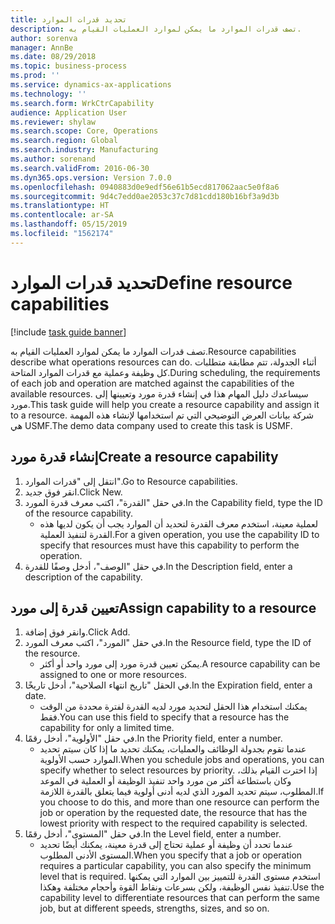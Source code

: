 ```yaml
---
title: تحديد قدرات الموارد
description: تصف قدرات الموارد ما يمكن لموارد العمليات القيام به.
author: sorenva
manager: AnnBe
ms.date: 08/29/2018
ms.topic: business-process
ms.prod: ''
ms.service: dynamics-ax-applications
ms.technology: ''
ms.search.form: WrkCtrCapability
audience: Application User
ms.reviewer: shylaw
ms.search.scope: Core, Operations
ms.search.region: Global
ms.search.industry: Manufacturing
ms.author: sorenand
ms.search.validFrom: 2016-06-30
ms.dyn365.ops.version: Version 7.0.0
ms.openlocfilehash: 0940883d0e9edf56e61b5ecd817062aac5e0f8a6
ms.sourcegitcommit: 9d4c7edd0ae2053c37c7d81cdd180b16bf3a9d3b
ms.translationtype: HT
ms.contentlocale: ar-SA
ms.lasthandoff: 05/15/2019
ms.locfileid: "1562174"
---
```

# <a name="define-resource-capabilities"></a><span data-ttu-id="e2c9c-103">تحديد قدرات الموارد</span><span class="sxs-lookup"><span data-stu-id="e2c9c-103">Define resource capabilities</span></span>

[!include [task guide banner](../../includes/task-guide-banner.md)]

<span data-ttu-id="e2c9c-104">تصف قدرات الموارد ما يمكن لموارد العمليات القيام به.</span><span class="sxs-lookup"><span data-stu-id="e2c9c-104">Resource capabilities describe what operations resources can do.</span></span> <span data-ttu-id="e2c9c-105">أثناء الجدولة، تتم مطابقة متطلبات كل وظيفة وعملية مع قدرات الموارد المتاحة.</span><span class="sxs-lookup"><span data-stu-id="e2c9c-105">During scheduling, the requirements of each job and operation are matched against the capabilities of the available resources.</span></span> <span data-ttu-id="e2c9c-106">سيساعدك دليل المهام هذا في إنشاء قدرة مورد وتعيينها إلى مورد.</span><span class="sxs-lookup"><span data-stu-id="e2c9c-106">This task guide will help you create a resource capability and assign it to a resource.</span></span> <span data-ttu-id="e2c9c-107">شركة بيانات العرض التوضيحي التي تم استخدامها لإنشاء هذه المهمة هي USMF.‬</span><span class="sxs-lookup"><span data-stu-id="e2c9c-107">The demo data company used to create this task is USMF.</span></span>


## <a name="create-a-resource-capability"></a><span data-ttu-id="e2c9c-108">إنشاء قدرة مورد</span><span class="sxs-lookup"><span data-stu-id="e2c9c-108">Create a resource capability</span></span>
1. <span data-ttu-id="e2c9c-109">انتقل إلى "قدرات الموارد".</span><span class="sxs-lookup"><span data-stu-id="e2c9c-109">Go to Resource capabilities.</span></span>
2. <span data-ttu-id="e2c9c-110">انقر فوق جديد.</span><span class="sxs-lookup"><span data-stu-id="e2c9c-110">Click New.</span></span>
3. <span data-ttu-id="e2c9c-111">في حقل "القدرة"، اكتب معرف قدرة المورد.</span><span class="sxs-lookup"><span data-stu-id="e2c9c-111">In the Capability field, type the ID of the resource capability.</span></span>
    * <span data-ttu-id="e2c9c-112">لعملية معينة، استخدم معرف القدرة لتحديد أن الموارد يجب أن يكون لديها هذه القدرة لتنفيذ العملية.</span><span class="sxs-lookup"><span data-stu-id="e2c9c-112">For a given operation, you use the capability ID to specify that resources must have this capability to perform the operation.</span></span>  
4. <span data-ttu-id="e2c9c-113">في حقل "الوصف"، أدخل وصفًا للقدرة.</span><span class="sxs-lookup"><span data-stu-id="e2c9c-113">In the Description field, enter a description of the capability.</span></span>

## <a name="assign-capability-to-a-resource"></a><span data-ttu-id="e2c9c-114">تعيين قدرة إلى مورد</span><span class="sxs-lookup"><span data-stu-id="e2c9c-114">Assign capability to a resource</span></span>
1. <span data-ttu-id="e2c9c-115">وانقر فوق إضافة.</span><span class="sxs-lookup"><span data-stu-id="e2c9c-115">Click Add.</span></span>
2. <span data-ttu-id="e2c9c-116">في حقل "المورد"، اكتب معرف المورد.</span><span class="sxs-lookup"><span data-stu-id="e2c9c-116">In the Resource field, type the ID of the resource.</span></span>
    * <span data-ttu-id="e2c9c-117">يمكن تعيين قدرة مورد إلى مورد واحد أو أكثر.</span><span class="sxs-lookup"><span data-stu-id="e2c9c-117">A resource capability can be assigned to one or more resources.</span></span>  
3. <span data-ttu-id="e2c9c-118">في الحقل "تاريخ انتهاء الصلاحية"، أدخل تاريخًا.</span><span class="sxs-lookup"><span data-stu-id="e2c9c-118">In the Expiration field, enter a date.</span></span>
    * <span data-ttu-id="e2c9c-119">يمكنك استخدام هذا الحقل لتحديد مورد لديه القدرة لفترة محددة من الوقت فقط.</span><span class="sxs-lookup"><span data-stu-id="e2c9c-119">You can use this field to specify that a resource has the capability for only a limited time.</span></span>  
4. <span data-ttu-id="e2c9c-120">في حقل "الأولوية"، أدخل رقمًا.</span><span class="sxs-lookup"><span data-stu-id="e2c9c-120">In the Priority field, enter a number.</span></span>
    * <span data-ttu-id="e2c9c-121">عندما تقوم بجدولة الوظائف والعمليات، يمكنك تحديد ما إذا كان سيتم تحديد الموارد حسب الأولوية.</span><span class="sxs-lookup"><span data-stu-id="e2c9c-121">When you schedule jobs and operations, you can specify whether to select resources by priority.</span></span> <span data-ttu-id="e2c9c-122">إذا اخترت القيام بذلك، وكان باستطاعة أكثر من مورد واحد تنفيذ الوظيفة أو العملية في الموعد المطلوب، سيتم تحديد المورد الذي لديه أدنى أولوية فيما يتعلق بالقدرة اللازمة.</span><span class="sxs-lookup"><span data-stu-id="e2c9c-122">If you choose to do this, and more than one resource can perform the job or operation by the requested date, the resource that has the lowest priority with respect to the required capability is selected.</span></span>  
5. <span data-ttu-id="e2c9c-123">في حقل "المستوى"، أدخل رقمًا.</span><span class="sxs-lookup"><span data-stu-id="e2c9c-123">In the Level field, enter a number.</span></span>
    * <span data-ttu-id="e2c9c-124">عندما تحدد أن وظيفة أو عملية تحتاج إلى قدرة معينة، يمكنك أيضًا تحديد المستوى الأدنى المطلوب.</span><span class="sxs-lookup"><span data-stu-id="e2c9c-124">When you specify that a job or operation requires a particular capability, you can also specify the minimum level that is required.</span></span> <span data-ttu-id="e2c9c-125">استخدم مستوى القدرة للتمييز بين الموارد التي يمكنها تنفيذ نفس الوظيفة، ولكن بسرعات ونقاط القوة وأحجام مختلفة وهكذا.</span><span class="sxs-lookup"><span data-stu-id="e2c9c-125">Use the capability level to differentiate resources that can perform the same job, but at different speeds, strengths, sizes, and so on.</span></span>  


